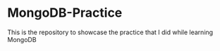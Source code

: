 # MongoDB-Practice
This is the repository to showcase the practice that I did while learning MongoDB
